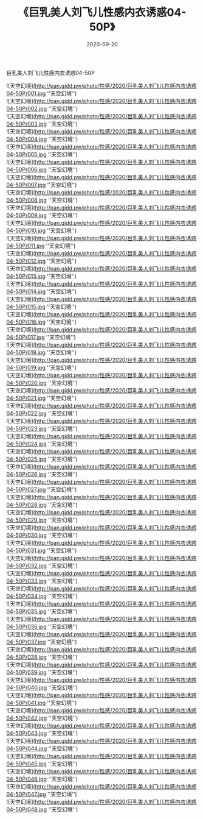 ﻿---
layout: post
title:  《巨乳美人刘飞儿性感内衣诱惑04-50P》
date:   2020-09-20
img: http://pan.gjdd.pw/photo/性感/2020/巨乳美人刘飞儿性感内衣诱惑04-50P/000.jpg
categories: [美女, 性感, 泳衣]
---

巨乳美人刘飞儿性感内衣诱惑04-50P



![天空幻境](http://pan.gjdd.pw/photo/性感/2020/巨乳美人刘飞儿性感内衣诱惑04-50P/001.jpg ''天空幻境'') <br>
![天空幻境](http://pan.gjdd.pw/photo/性感/2020/巨乳美人刘飞儿性感内衣诱惑04-50P/002.jpg ''天空幻境'') <br>
![天空幻境](http://pan.gjdd.pw/photo/性感/2020/巨乳美人刘飞儿性感内衣诱惑04-50P/003.jpg ''天空幻境'') <br>
![天空幻境](http://pan.gjdd.pw/photo/性感/2020/巨乳美人刘飞儿性感内衣诱惑04-50P/004.jpg ''天空幻境'') <br>
![天空幻境](http://pan.gjdd.pw/photo/性感/2020/巨乳美人刘飞儿性感内衣诱惑04-50P/005.jpg ''天空幻境'') <br>
![天空幻境](http://pan.gjdd.pw/photo/性感/2020/巨乳美人刘飞儿性感内衣诱惑04-50P/006.jpg ''天空幻境'') <br>
![天空幻境](http://pan.gjdd.pw/photo/性感/2020/巨乳美人刘飞儿性感内衣诱惑04-50P/007.jpg ''天空幻境'') <br>
![天空幻境](http://pan.gjdd.pw/photo/性感/2020/巨乳美人刘飞儿性感内衣诱惑04-50P/008.jpg ''天空幻境'') <br>
![天空幻境](http://pan.gjdd.pw/photo/性感/2020/巨乳美人刘飞儿性感内衣诱惑04-50P/009.jpg ''天空幻境'') <br>
![天空幻境](http://pan.gjdd.pw/photo/性感/2020/巨乳美人刘飞儿性感内衣诱惑04-50P/010.jpg ''天空幻境'') <br>
![天空幻境](http://pan.gjdd.pw/photo/性感/2020/巨乳美人刘飞儿性感内衣诱惑04-50P/011.jpg ''天空幻境'') <br>
![天空幻境](http://pan.gjdd.pw/photo/性感/2020/巨乳美人刘飞儿性感内衣诱惑04-50P/012.jpg ''天空幻境'') <br>
![天空幻境](http://pan.gjdd.pw/photo/性感/2020/巨乳美人刘飞儿性感内衣诱惑04-50P/013.jpg ''天空幻境'') <br>
![天空幻境](http://pan.gjdd.pw/photo/性感/2020/巨乳美人刘飞儿性感内衣诱惑04-50P/014.jpg ''天空幻境'') <br>
![天空幻境](http://pan.gjdd.pw/photo/性感/2020/巨乳美人刘飞儿性感内衣诱惑04-50P/015.jpg ''天空幻境'') <br>
![天空幻境](http://pan.gjdd.pw/photo/性感/2020/巨乳美人刘飞儿性感内衣诱惑04-50P/016.jpg ''天空幻境'') <br>
![天空幻境](http://pan.gjdd.pw/photo/性感/2020/巨乳美人刘飞儿性感内衣诱惑04-50P/017.jpg ''天空幻境'') <br>
![天空幻境](http://pan.gjdd.pw/photo/性感/2020/巨乳美人刘飞儿性感内衣诱惑04-50P/018.jpg ''天空幻境'') <br>
![天空幻境](http://pan.gjdd.pw/photo/性感/2020/巨乳美人刘飞儿性感内衣诱惑04-50P/019.jpg ''天空幻境'') <br>
![天空幻境](http://pan.gjdd.pw/photo/性感/2020/巨乳美人刘飞儿性感内衣诱惑04-50P/020.jpg ''天空幻境'') <br>
![天空幻境](http://pan.gjdd.pw/photo/性感/2020/巨乳美人刘飞儿性感内衣诱惑04-50P/021.jpg ''天空幻境'') <br>
![天空幻境](http://pan.gjdd.pw/photo/性感/2020/巨乳美人刘飞儿性感内衣诱惑04-50P/022.jpg ''天空幻境'') <br>
![天空幻境](http://pan.gjdd.pw/photo/性感/2020/巨乳美人刘飞儿性感内衣诱惑04-50P/023.jpg ''天空幻境'') <br>
![天空幻境](http://pan.gjdd.pw/photo/性感/2020/巨乳美人刘飞儿性感内衣诱惑04-50P/024.jpg ''天空幻境'') <br>
![天空幻境](http://pan.gjdd.pw/photo/性感/2020/巨乳美人刘飞儿性感内衣诱惑04-50P/025.jpg ''天空幻境'') <br>
![天空幻境](http://pan.gjdd.pw/photo/性感/2020/巨乳美人刘飞儿性感内衣诱惑04-50P/026.jpg ''天空幻境'') <br>
![天空幻境](http://pan.gjdd.pw/photo/性感/2020/巨乳美人刘飞儿性感内衣诱惑04-50P/027.jpg ''天空幻境'') <br>
![天空幻境](http://pan.gjdd.pw/photo/性感/2020/巨乳美人刘飞儿性感内衣诱惑04-50P/028.jpg ''天空幻境'') <br>
![天空幻境](http://pan.gjdd.pw/photo/性感/2020/巨乳美人刘飞儿性感内衣诱惑04-50P/029.jpg ''天空幻境'') <br>
![天空幻境](http://pan.gjdd.pw/photo/性感/2020/巨乳美人刘飞儿性感内衣诱惑04-50P/030.jpg ''天空幻境'') <br>
![天空幻境](http://pan.gjdd.pw/photo/性感/2020/巨乳美人刘飞儿性感内衣诱惑04-50P/031.jpg ''天空幻境'') <br>
![天空幻境](http://pan.gjdd.pw/photo/性感/2020/巨乳美人刘飞儿性感内衣诱惑04-50P/032.jpg ''天空幻境'') <br>
![天空幻境](http://pan.gjdd.pw/photo/性感/2020/巨乳美人刘飞儿性感内衣诱惑04-50P/033.jpg ''天空幻境'') <br>
![天空幻境](http://pan.gjdd.pw/photo/性感/2020/巨乳美人刘飞儿性感内衣诱惑04-50P/034.jpg ''天空幻境'') <br>
![天空幻境](http://pan.gjdd.pw/photo/性感/2020/巨乳美人刘飞儿性感内衣诱惑04-50P/035.jpg ''天空幻境'') <br>
![天空幻境](http://pan.gjdd.pw/photo/性感/2020/巨乳美人刘飞儿性感内衣诱惑04-50P/036.jpg ''天空幻境'') <br>
![天空幻境](http://pan.gjdd.pw/photo/性感/2020/巨乳美人刘飞儿性感内衣诱惑04-50P/037.jpg ''天空幻境'') <br>
![天空幻境](http://pan.gjdd.pw/photo/性感/2020/巨乳美人刘飞儿性感内衣诱惑04-50P/038.jpg ''天空幻境'') <br>
![天空幻境](http://pan.gjdd.pw/photo/性感/2020/巨乳美人刘飞儿性感内衣诱惑04-50P/039.jpg ''天空幻境'') <br>
![天空幻境](http://pan.gjdd.pw/photo/性感/2020/巨乳美人刘飞儿性感内衣诱惑04-50P/040.jpg ''天空幻境'') <br>
![天空幻境](http://pan.gjdd.pw/photo/性感/2020/巨乳美人刘飞儿性感内衣诱惑04-50P/041.jpg ''天空幻境'') <br>
![天空幻境](http://pan.gjdd.pw/photo/性感/2020/巨乳美人刘飞儿性感内衣诱惑04-50P/042.jpg ''天空幻境'') <br>
![天空幻境](http://pan.gjdd.pw/photo/性感/2020/巨乳美人刘飞儿性感内衣诱惑04-50P/043.jpg ''天空幻境'') <br>
![天空幻境](http://pan.gjdd.pw/photo/性感/2020/巨乳美人刘飞儿性感内衣诱惑04-50P/044.jpg ''天空幻境'') <br>
![天空幻境](http://pan.gjdd.pw/photo/性感/2020/巨乳美人刘飞儿性感内衣诱惑04-50P/045.jpg ''天空幻境'') <br>
![天空幻境](http://pan.gjdd.pw/photo/性感/2020/巨乳美人刘飞儿性感内衣诱惑04-50P/046.jpg ''天空幻境'') <br>
![天空幻境](http://pan.gjdd.pw/photo/性感/2020/巨乳美人刘飞儿性感内衣诱惑04-50P/047.jpg ''天空幻境'') <br>
![天空幻境](http://pan.gjdd.pw/photo/性感/2020/巨乳美人刘飞儿性感内衣诱惑04-50P/048.jpg ''天空幻境'') <br>